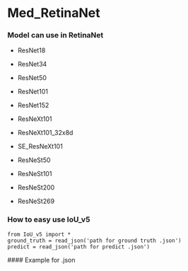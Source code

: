 # Med_RetinaNet
### Model can use in RetinaNet
 - ResNet18
 - ResNet34
 - ResNet50
 - ResNet101
 - ResNet152

 - ResNeXt101
 - ResNeXt101_32x8d
 - SE_ResNeXt101

 - ResNeSt50
 - ResNeSt101
 - ResNeSt200
 - ResNeSt269
### How to easy use IoU_v5 ###
    from IoU_v5 import *
    ground_truth = read_json('path for ground truth .json')
    predict = read_json('path for predict .json')
<span>#### Example for .json
